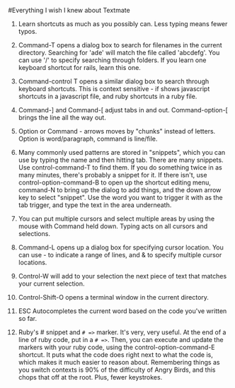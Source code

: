 #Everything I wish I knew about Textmate

1. Learn shortcuts as much as you possibly can. Less typing means fewer typos.

2. Command-T opens a dialog box to search for filenames in the current directory. Searching for 'ade' will match the file called 'abcdefg'. You can use '/' to specify searching through folders. If you learn one keyboard shortcut for rails, learn this one.

3. Command-control T opens a similar dialog box to search through keyboard shortcuts. This is context sensitive - if shows javascript shortcuts in a javascript file, and ruby shortcuts in a ruby file.

4. Command-] and Command-[ adjust tabs in and out. Command-option-[ brings the line all the way out.

5. Option or Command - arrows moves by "chunks" instead of letters. Option is word/paragraph, command is line/file.

6. Many commonly used patterns are stored in "snippets", which you can use by typing the name and then hitting tab. There are many snippets. Use control-command-T to find them. If you do something twice in as many minutes, there's probably a snippet for it. If there isn't, use control-option-command-B to open up the shortcut editing menu, command-N to bring up the dialog to add things, and the down arrow key to select "snippet". Use the word you want to trigger it with as the tab trigger, and type the text in the area underneath.

7. You can put multiple cursors and select multiple areas by using the mouse with Command held down. Typing acts on all cursors and selections.

8. Command-L opens up a dialog box for specifying cursor location. You can use - to indicate a range of lines, and & to specify multiple cursor locations.

9. Control-W will add to your selection the next piece of text that matches your current selection.

10. Control-Shift-O opens a terminal window in the current directory.

11. ESC Autocompletes the current word based on the code you've written so far.

12. Ruby's # snippet and `# =>` marker. It's very, very useful. At the end of a line of ruby code, put in a `# =>`. Then, you can execute and update the markers with your ruby code, using the control-option-command-E shortcut. It puts what the code does right next to what the code is, which makes it much easier to reason about. Remembering things as you switch contexts is 90% of the difficulty of Angry Birds, and this chops that off at the root. Plus, fewer keystrokes.
